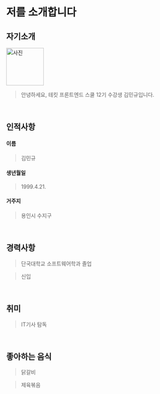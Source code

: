 # 저를 소개합니다

## 자기소개

 <img src="assets/md/images/이력서 사진.jpg" alt="사진" width="100px">

> 안녕하세요, 테킷 프론트엔드 스쿨 12기 수강생 김민규입니다.

<br>

## 인적사항

#### 이름

> 김민규

#### 생년월일

> 1999.4.21.

#### 거주지

> 용인시 수지구

<br>

## 경력사항

> 단국대학교 소프트웨어학과 졸업

> 신입

<br>

## 취미

> IT기사 탐독

<br>

## 좋아하는 음식

> 닭갈비

> 제육볶음
